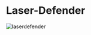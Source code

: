 # Laser-Defender
![laserdefender](https://user-images.githubusercontent.com/22461718/46555253-b3bb5c80-c8b0-11e8-8142-ebeb605d8c7a.PNG)
